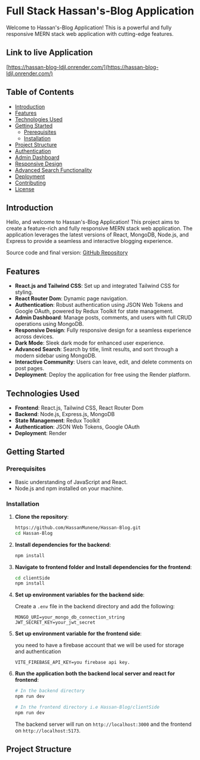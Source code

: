 # Full Stack Hassan's-Blog Application

Welcome to Hassan's-Blog Application! This is a powerful and fully responsive MERN stack web application with cutting-edge features.

## Link to live Application
 
 [https://hassan-blog-ldjl.onrender.com/](https://hassan-blog-ldjl.onrender.com/)
 

## Table of Contents

- [Introduction](#introduction)
- [Features](#features)
- [Technologies Used](#technologies-used)
- [Getting Started](#getting-started)
  - [Prerequisites](#prerequisites)
  - [Installation](#installation)
- [Project Structure](#project-structure)
- [Authentication](#authentication)
- [Admin Dashboard](#admin-dashboard)
- [Responsive Design](#responsive-design)
- [Advanced Search Functionality](#advanced-search-functionality)
- [Deployment](#deployment)
- [Contributing](#contributing)
- [License](#license)

## Introduction

Hello, and welcome to Hassan's-Blog Application! This project aims to create a feature-rich and fully responsive MERN stack web application. The application leverages the latest versions of React, MongoDB, Node.js, and Express to provide a seamless and interactive blogging experience.

Source code and final version: [GitHub Repository](https://github.com/HassanMunene/Hassan-Blog)

## Features

- **React.js and Tailwind CSS**: Set up and integrated Tailwind CSS for styling.
- **React Router Dom**: Dynamic page navigation.
- **Authentication**: Robust authentication using JSON Web Tokens and Google OAuth, powered by Redux Toolkit for state management.
- **Admin Dashboard**: Manage posts, comments, and users with full CRUD operations using MongoDB.
- **Responsive Design**: Fully responsive design for a seamless experience across devices.
- **Dark Mode**: Sleek dark mode for enhanced user experience.
- **Advanced Search**: Search by title, limit results, and sort through a modern sidebar using MongoDB.
- **Interactive Community**: Users can leave, edit, and delete comments on post pages.
- **Deployment**: Deploy the application for free using the Render platform.

## Technologies Used

- **Frontend**: React.js, Tailwind CSS, React Router Dom
- **Backend**: Node.js, Express.js, MongoDB
- **State Management**: Redux Toolkit
- **Authentication**: JSON Web Tokens, Google OAuth
- **Deployment**: Render

## Getting Started

### Prerequisites

- Basic understanding of JavaScript and React.
- Node.js and npm installed on your machine.

### Installation

1. **Clone the repository**:

    ```bash
    https://github.com/HassanMunene/Hassan-Blog.git
    cd Hassan-Blog
    ```

2. **Install dependencies for the backend**:

    ```bash
    npm install
    ```

3. **Navigate to frontend folder and Install dependencies for the frontend**:

    ```bash
    cd clientSide
    npm install
    ```

4. **Set up environment variables for the backend side**:

    Create a `.env` file in the backend directory and add the following:

    ```Hassan-Blog/.env
    MONGO_URI=your_mongo_db_connection_string
    JWT_SECRET_KEY=your_jwt_secret
    ```
5. **Set up environment variable for the frontend side**:
   
   you need to have a firebase account that we will be used for storage and authentication
   
   ```Hassan-Blog/clientSide/.env
   VITE_FIREBASE_API_KEY=you firebase api key.
   ```

5. **Run the application both the backend local server and react for frontend**:

    ```bash
    # In the backend directory
    npm run dev

    # In the frontend directory i.e Hassan-Blog/clientSide
    npm run dev
    ```

    The backend server will run on `http://localhost:3000` and the frontend on `http://localhost:5173`.

## Project Structure


